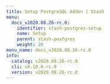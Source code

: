 ```yaml
---
title: Setup PostgreSQL Addon | Stash
menu:
  docs_v2020.08.26-rc.0:
    identifier: stash-postgres-setup
    name: Setup
    parent: stash-postgres
    weight: 20
menu_name: docs_v2020.08.26-rc.0
info:
  catalog: v2020.08.26-rc.0
  cli: v0.10.0-rc.0
  version: v2020.08.26-rc.0
---
```


